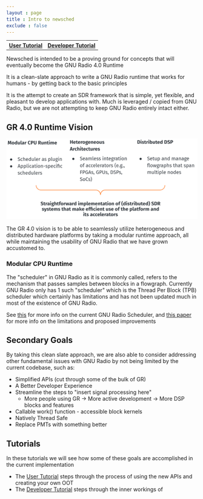 ```yaml
---
layout : page  
title : Intro to newsched
exclude : false  
---
```


<table><tr>
<th><b><a href="user_tutorial/01_Intro">User Tutorial</a></b></th>
<th><b><a href="dev_tutorial/01_Intro">Developer Tutorial</a></b></th>
</table>

Newsched is intended to be a proving ground for concepts that will eventually
become the GNU Radio 4.0 Runtime

It is a clean-slate approach to write a GNU Radio runtime that works for humans -
by getting back to the basic principles

It is the attempt to create an SDR framework that is simple, yet flexible, and pleasant to develop applications with.  Much is leveraged / copied from GNU Radio, but we are not attempting to keep GNU Radio entirely intact either.


## GR 4.0 Runtime Vision

<!-- ![Vision](images/vision.png) -->
<img src="./images/vision.png" alt="Vision" width="600"/>

The GR 4.0 vision is to be able to seamlessly utilize heterogeneous and distributed
hardware platforms by taking a modular runtime approach, all while maintaining the 
usability of GNU Radio that we have grown accustomed to.

### Modular CPU Runtime
The "scheduler" in GNU Radio as it is commonly called, refers to the mechanism that passes
samples between blocks in a flowgraph.  Currently GNU Radio only has 1 such "scheduler" which is
the Thread Per Block (TPB) scheduler which certainly has limitations and has not been updated much 
in most of the existence of GNU Radio.  

See [this](http://www.trondeau.com/blog/2013/9/15/explaining-the-gnu-radio-scheduler.html) for more info on the current GNU Radio Scheduler, and [this paper](https://www.bastibl.net/bib/bloessl2019benchmarking/) for more info on the limitations and proposed improvements

## Secondary Goals

By taking this clean slate approach, we are also able to consider addressing other fundamental
issues with GNU Radio by not being limited by the current codebase, such as:

- Simplified APIs (cut through some of the bulk of GR)
- A Better Developer Experience
- Streamline the steps to "insert signal processing here"
    - More people using GR → More active development → More DSP blocks and features
- Callable work() function - accessible block kernels
- Natively Thread Safe
- Replace PMTs with something better

## Tutorials

In these tutorials we will see how some of these goals are accomplished in the current implementation

- The [User Tutorial](user_tutorial/01_Intro) steps through the process of using the new APIs and creating your own OOT
- The [Developer Tutorial](dev_tutorial/01_Intro) steps through the inner workings of 